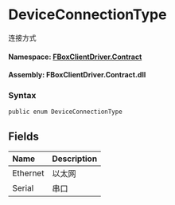 # DeviceConnectionType

连接方式

#### **Namespace**: [FBoxClientDriver.Contract](https://docs.flexem.net/fbox/zh-cn/sdk/FBoxClientDriver.Contract.html)

#### **Assembly**: FBoxClientDriver.Contract.dll

### Syntax <a id="FBoxClientDriver_Contract_DeviceConnectionType_syntax"></a>

```text
public enum DeviceConnectionType
```

## Fields <a id="fields"></a>

| Name | Description |
| :--- | :--- |
| Ethernet | 以太网 |
| Serial | 串口 |


